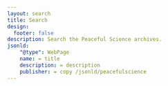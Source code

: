 ```yaml
---
layout: search
title: Search
design:
  footer: false
description: Search the Peaceful Science archives.
jsonld:
    "@type": WebPage
    name: = title
    description: = description
    publisher: = copy /jsonld/peacefulscience 
---
```

